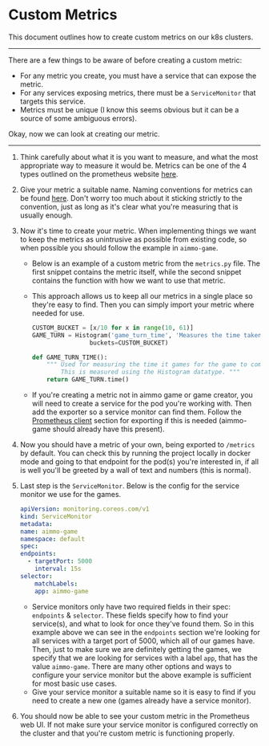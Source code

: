 # Custom Metrics

This document outlines how to create custom metrics on our k8s clusters.

---

There are a few things to be aware of before creating a custom metric:

* For any metric you create, you must have a service that can expose the metric.
* For any services exposing metrics, there must be a `ServiceMonitor` that targets this service.
* Metrics must be unique (I know this seems obvious but it can be a source of some ambiguous errors).

Okay, now we can look at creating our metric.

---

1. Think carefully about what it is you want to measure, and what the most appropriate way to measure it would be. Metrics can be one of the 4 types outlined on the prometheus website [here](https://prometheus.io/docs/concepts/metric_types/).

2. Give your metric a suitable name. Naming conventions for metrics can be found [here](https://prometheus.io/docs/practices/naming/). Don't worry too much about it sticking strictly to the convention, just as long as it's clear what you're measuring that is usually enough.

3. Now it's time to create your metric. When implementing things we want to keep the metrics as unintrusive as possible from existing code, so when possible you should follow the example in `aimmo-game`.

    * Below is an example of a custom metric from the `metrics.py` file. The first snippet contains the metric itself, while the second snippet contains the function with how we want to use that metric.
    * This approach allows us to keep all our metrics in a single place so they're easy to find. Then you can simply import your metric where needed for use.

        ```python
        CUSTOM_BUCKET = [x/10 for x in range(10, 61)]
        GAME_TURN = Histogram('game_turn_time', 'Measures the time taken for the game to complete a single turn in seconds',
                        buckets=CUSTOM_BUCKET)
        ```

        ```python
        def GAME_TURN_TIME():
            """ Used for measuring the time it games for the game to complete a turn.
                This is measured using the Histogram datatype. """
            return GAME_TURN.time()
        ```

    * If you're creating a metric not in aimmo game or game creator, you will need to create a service for the pod you're working with. Then add the exporter so a service monitor can find them. Follow the [Prometheus client](https://github.com/prometheus/client_python#exporting) section for exporting if this is needed (aimmo-game should already have this present).

4. Now you should have a metric of your own, being exported to `/metrics` by default. You can check this by running the project locally in docker mode and going to that endpoint for the pod(s) you're interested in, if all is well you'll be greeted by a wall of text and numbers (this is normal).

5. Last step is the `ServiceMonitor`. Below is the config for the service monitor we use for the games.

    ```yaml
    apiVersion: monitoring.coreos.com/v1
    kind: ServiceMonitor
    metadata:
    name: aimmo-game
    namespace: default
    spec:
    endpoints:
      - targetPort: 5000
        interval: 15s
    selector:
        matchLabels:
        app: aimmo-game
    ```
    * Service monitors only have two required fields in their spec: `endpoints` & `selector`. These fields specify how to find your service(s), and what to look for once they've found them. So in this example above we can see in the `endpoints` section we're looking for all services with a target port of 5000, which all of our games have. Then, just to make sure we are definitely getting the games, we specify that we are looking for services with a label `app`, that has the value `aimmo-game`. There are many other options and ways to configure your service monitor but the above example is sufficient for most basic use cases.
    * Give your service monitor a suitable name so it is easy to find if you need to create a new one (games already have a service monitor).

6. You should now be able to see your custom metric in the Prometheus web UI. If not make sure your service monitor is configured correctly on the cluster and that you're custom metric is functioning properly.

